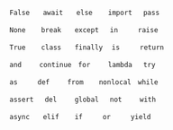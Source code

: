 `False`      `await`      `else`       `import`     `pass`

`None`       `break`      `except`     `in`         `raise`

`True`       `class`      `finally`    `is`         `return`

`and`        `continue`   `for`        `lambda`     `try`

`as`         `def`        `from`       `nonlocal`   `while`

`assert`     `del`        `global`     `not`        `with`

`async`      `elif`       `if`         `or`         `yield`